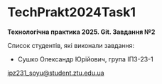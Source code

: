 # TechPrakt2024Task1
**Технологічна практика 2025. Git. Завдання №2**

Список студентів, які виконали завдання:
* Сушко Олександр Юрійович, група ІПЗ-23-1

ipz231_soyu@student.ztu.edu.ua